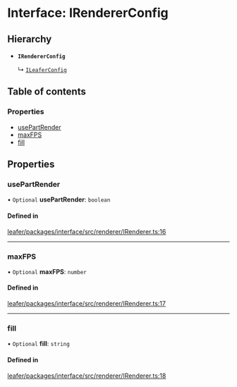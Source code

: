# Interface: IRendererConfig

## Hierarchy

- **`IRendererConfig`**

  ↳ [`ILeaferConfig`](ILeaferConfig.md)

## Table of contents

### Properties

- [usePartRender](IRendererConfig.md#usepartrender)
- [maxFPS](IRendererConfig.md#maxfps)
- [fill](IRendererConfig.md#fill)

## Properties

### usePartRender

• `Optional` **usePartRender**: `boolean`

#### Defined in

[leafer/packages/interface/src/renderer/IRenderer.ts:16](https://github.com/leaferjs/leafer/blob/8db572e/packages/interface/src/renderer/IRenderer.ts#L16)

___

### maxFPS

• `Optional` **maxFPS**: `number`

#### Defined in

[leafer/packages/interface/src/renderer/IRenderer.ts:17](https://github.com/leaferjs/leafer/blob/8db572e/packages/interface/src/renderer/IRenderer.ts#L17)

___

### fill

• `Optional` **fill**: `string`

#### Defined in

[leafer/packages/interface/src/renderer/IRenderer.ts:18](https://github.com/leaferjs/leafer/blob/8db572e/packages/interface/src/renderer/IRenderer.ts#L18)
